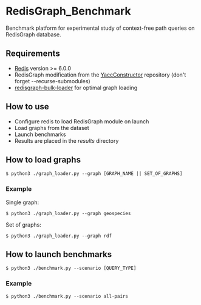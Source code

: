 # RedisGraph_Benchmark

Benchmark platform for experimental study of context-free path queries on RedisGraph database.

## Requirements
+ [Redis](https://github.com/redis/redis) version >= 6.0.0
+ RedisGraph modification from the [YaccConstructor](https://github.com/YaccConstructor/RedisGraph) repository (don't forget --recurse-submodules)
+ [redisgraph-bulk-loader](https://github.com/RedisGraph/redisgraph-bulk-loader) for optimal graph loading

## How to use
+ Configure redis to load RedisGraph module on launch
+ Load graphs from the dataset
+ Launch benchmarks
+ Results are placed in the _results_ directory

## How to load graphs
```
$ python3 ./graph_loader.py --graph [GRAPH_NAME || SET_OF_GRAPHS]
```
### Example
Single graph:
```
$ python3 ./graph_loader.py --graph geospecies
```

Set of graphs:
```
$ python3 ./graph_loader.py --graph rdf
```

## How to launch benchmarks
```
$ python3 ./benchmark.py --scenario [QUERY_TYPE]
```
### Example
```
$ python3 ./benchmark.py --scenario all-pairs
```

